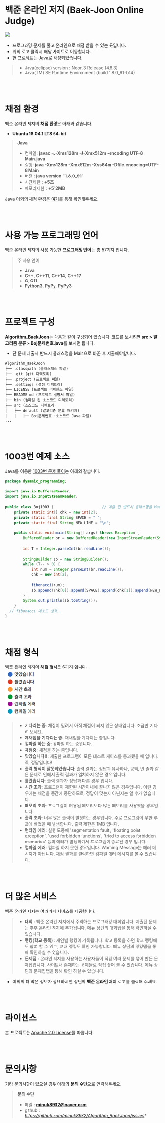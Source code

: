 # 백준 온라인 저지 (Baek-Joon Online Judge)
[![](https://d2gd6pc034wcta.cloudfront.net/images/logo.png)](https://www.acmicpc.net)

- 프로그래밍 문제를 풀고 온라인으로 채점 받을 수 있는 곳입니다.
- 위의 로고 클릭시 해당 사이트로 이동합니다.
- 현 프로젝트는 Java로 작성되었습니다.
> - Java(eclipse) version :  Neon.3 Release (4.6.3)
> - Java(TM) SE Runtime Environment (build 1.8.0_91-b14)

<br><br>
# 채점 환경
백준 온라인 저지의 **채점 환경**은 아래와 같습니다.
- **Ubuntu 16.04.1 LTS 64-bit**
> **Java:**
> - 컴파일: **javac -J-Xms128m -J-Xmx512m -encoding UTF-8 Main.java**
> - 실행: **java -Xms128m -Xmx512m -Xss64m -Dfile.encoding=UTF-8 Main**
> - 버젼 : **java version "1.8.0_91"**
> - 시간제한 : **+5초**
> - 메모리제한 : **+512MB**

Java 이외의 채점 환경은 [여기](https://www.acmicpc.net/help/language)를 통해 확인해주세요.


<br><br>
# 사용 가능 프로그래밍 언어
백준 온라인 저지의 사용 가능한 **프로그래밍 언어**는 총 57가지 입니다.
> 주 사용 언어
> - **Java**
> - **C++**, **C++11**, **C++14**, **C++17**
> - **C**, **C11**
> - **Python3**, **PyPy**, **PyPy3**

<br><br>
# 프로젝트 구성
**Algorithm_BaekJoon**는 다음과 같이 구성되어 있습니다. 코드를 보시려면 **src > 알고리즘 분류 > Boj문제번호.java**를 보시면 됩니다.
- 단 문제 제출시 반드시 클래스명을 Main으로 바꾼 후 제출해야합니다.
```text
Algorithm_BaekJoon
├── .classpath (클래스패스 파일)
├── .git (git 디렉토리)
├── .project (프로젝트 파일)
├── .settings (설정 디렉토리)
├── LICENSE (프로젝트 라이센스 파일)
├── README.md (프로젝트 설명서 파일)
├── bin (컴파일 된 소스코드 디렉토리)
├── src (소스코드 디렉토리)
│   ├── default (알고리즘 분류 패키지)
│   │   ├── Boj문제번호 (소스코드 Java 파일)
...
```
<br><br>
# 1003번 예제 소스
Java를 이용한 [1003번 문제 풀이](https://github.com/minuk8932/Algorithm_BaekJoon/blob/master/src/dynamic_programming/Boj1003.java)는 아래와 같습니다.
```java
package dynamic_programming;

import java.io.BufferedReader;
import java.io.InputStreamReader;

public class Boj1003 {                      // 제출 전 반드시 클래스명을 Main으로 바꾸어 주세요.
	private static int[] chk = new int[2];
	private static final String SPACE = " ";
	private static final String NEW_LINE = "\n";

	public static void main(String[] args) throws Exception {
		BufferedReader br = new BufferedReader(new InputStreamReader(System.in));

		int T = Integer.parseInt(br.readLine());

		StringBuilder sb = new StringBuilder();
		while (T-- > 0) {
			int num = Integer.parseInt(br.readLine());
			chk = new int[2];

			fibonacci(num);
			sb.append(chk[0]).append(SPACE).append(chk[1]).append(NEW_LINE);
		}
		System.out.println(sb.toString());
	}
  // fibonacci 메소드 생략..
}
```

<br><br>
# 채점 형식
백준 온라인 저지의 **채점 형식**은 6가지 입니다.<br>
![](https://github.com/minuk8932/Algorithm_BaekJoon/blob/master/img/grading_type.png)
> - **기다리는 중**: 채점이 밀려서 아직 채점이 되지 않은 상태입니다. 조금만 기다려 보세요.
> - **재채점을 기다리는 중**: 재채점을 기다리는 중입니다.
> - **컴파일 하는 중**: 컴파일 하는 중입니다.
> - **채점중**: 채점을 하는 중입니다.
> - **맞았습니다!!**: 제출한 프로그램이 모든 테스트 케이스를 통과했을 때 입니다. 즉, 정답입니다!
> - **출력 형식이 잘못되었습니다**: 출력 결과는 정답과 유사하나, 공백, 빈 줄과 같은 문제로 인해서 출력 결과가 일치하지 않은 경우 입니다.
> - **틀렸습니다**: 출력 결과가 정답과 다른 경우 입니다.
> - **시간 초과**: 프로그램이 제한된 시간이내에 끝나지 않은 경우입니다. 이런 경우에는 채점을 중간에 중단하므로, 정답이 맞는지 아닌지는 알 수가 없습니다.
> - **메모리 초과**: 프로그램이 허용된 메모리보다 많은 메모리를 사용했을 경우입니다.
> - **출력 초과**: 너무 많은 출력이 발생하는 경우입니다. 주로 프로그램이 무한 루프에 빠졌을 때 발생합니다. 출력 제한은 1MB 입니다.
> - **런타임 에러**: 실행 도중에 'segmentation fault', 'floating point exception', 'used forbidden functions', 'tried to access forbidden memories' 등의 에러가 발생하여서 프로그램이 종료된 경우 입니다.
> - **컴파일 에러**: 컴파일 하지 못한 경우입니다. Warning Message는 에러 메시지가 아닙니다. 채점 결과를 클릭하면 컴파일 에러 메시지를 볼 수 있습니다.

<br><br>
# 더 많은 서비스
백준 온라인 저지는 여러가지 서비스를 제공합니다. <br>
> - **대회** : 백준 온라인 저지에서 주최하는 프로그래밍 대회입니다. 제출된 문제는 추후 온라인 저지에 추가됩니다. 메뉴 상단의 대회탭을 통해 확인하실 수 있습니다.
> - **랭킹(학교 등록)** : 개인별 랭킹이 기록됩니다. 학교 등록을 하면 학교 랭킹에도 참여 할 수 있고, 교내 랭킹도 확인 가능합니다. 메뉴 상단의 랭킹탭을 통해 확인하실 수 있습니다.
> - **문제집** : 온라인 저지를 사용하는 사용자들이 직접 여러 문제를 묶어 만든 문제집입니다. 사이트내 존재하는 문제들로 직접 풀어 볼 수 있습니다. 메뉴 상단의 문제집탭을 통해 확인 하실 수 있습니다.
- 이외의 더 많은 정보가 필요하시면 상단의 **백준 온라인 저지** 로고를 클릭해 주세요.

<br><br>
# 라이센스
본 프로젝트는 [Apache 2.0 License](http://www.apache.org/licenses/LICENSE-2.0)를 따릅니다.

<br><br>
# 문의사항
기타 문의사항이 있으실 경우 아래의 **문의 수단**으로 연락해주세요.
> **문의 수단**
> - 메일 : **minuk8932@naver.com**
> - github : *https://github.com/minuk8932/Algorithm_BaekJoon/issues**
